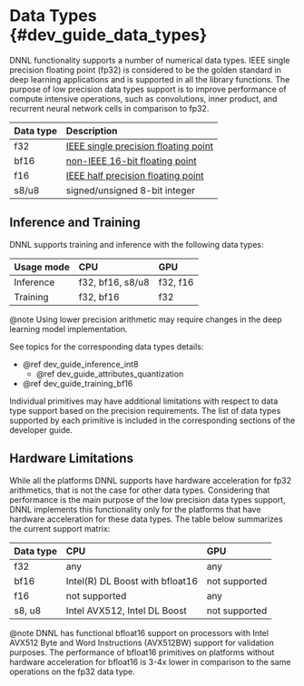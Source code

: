 Data Types {#dev_guide_data_types}
==================================

DNNL functionality supports a number of numerical
data types. IEEE single precision floating point (fp32) is considered
to be the golden standard in deep learning applications and is supported
in all the library functions. The purpose of low precision data types
support is to improve performance of compute intensive operations, such as
convolutions, inner product, and recurrent neural network cells
in comparison to fp32.

| Data type | Description
| :---      | :---
| f32       | [IEEE single precision floating point](https://en.wikipedia.org/wiki/Single-precision_floating-point_format#IEEE_754_single-precision_binary_floating-point_format:_binary32)
| bf16      | [non-IEEE 16-bit floating point](https://software.intel.com/en-us/download/bfloat16-hardware-numerics-definition)
| f16       | [IEEE half precision floating point](https://en.wikipedia.org/wiki/Half-precision_floating-point_format#IEEE_754_half-precision_binary_floating-point_format:_binary16)
| s8/u8     | signed/unsigned 8-bit integer

## Inference and Training

DNNL supports training and inference with the following data types:

| Usage mode | CPU                | GPU        |
| :---       | :---               | :---       |
| Inference  | f32, bf16, s8/u8   | f32, f16   |
| Training   | f32, bf16          | f32        |

@note
    Using lower precision arithmetic may require changes in the deep learning
    model implementation.

See topics for the corresponding data types details:
 * @ref dev_guide_inference_int8
   * @ref dev_guide_attributes_quantization
 * @ref dev_guide_training_bf16

Individual primitives may have additional limitations with respect to data type
support based on the precision requirements. The list of data types supported
by each primitive is included in the corresponding sections of the developer
guide.

## Hardware Limitations

While all the platforms DNNL supports have hardware acceleration for
fp32 arithmetics, that is not the case for other data types. Considering that
performance is the main purpose of the low precision data types support,
DNNL implements this functionality only for the platforms that have
hardware acceleration for these data types. The table below summarizes the
current support matrix:

| Data type | CPU                             | GPU           |
| :---      | :---                            | :---          |
| f32       | any                             | any           |
| bf16      | Intel(R) DL Boost with bfloat16 | not supported |
| f16       | not supported                   | any           |
| s8, u8    | Intel AVX512, Intel DL Boost    | not supported |

@note
  DNNL has functional bfloat16 support on processors with
  Intel AVX512 Byte and Word Instructions (AVX512BW) support for validation
  purposes. The performance of bfloat16 primitives on platforms without
  hardware acceleration for bfloat16 is 3-4x lower in comparison to
  the same operations on the fp32 data type.
